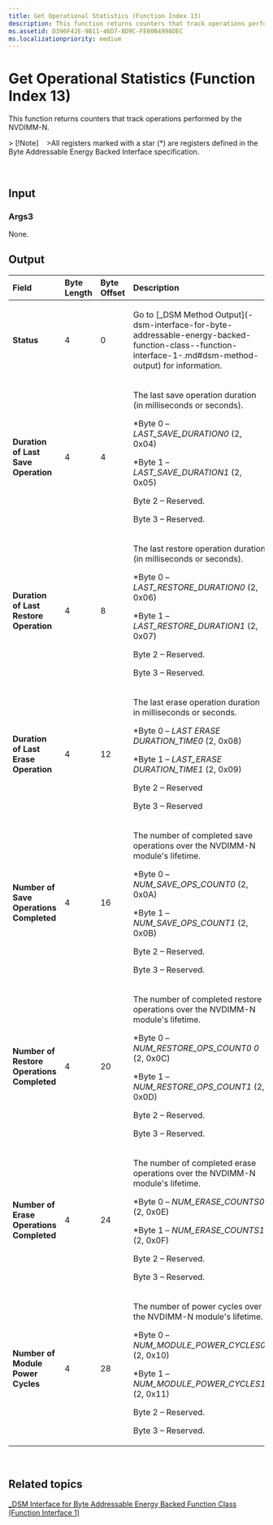 ```yaml
---
title: Get Operational Statistics (Function Index 13)
description: This function returns counters that track operations performed by the NVDIMM-N.
ms.assetid: D396F42E-9B11-46D7-8D9C-FE00B4998DEC
ms.localizationpriority: medium
---
```


# Get Operational Statistics (Function Index 13)


This function returns counters that track operations performed by the NVDIMM-N.

&gt; \[!Note\]   
&gt;All registers marked with a star (\*) are registers defined in the Byte Addressable Energy Backed Interface specification.

 

## <span id="Input"></span><span id="input"></span><span id="INPUT"></span>Input


### <span id="Args3"></span><span id="args3"></span><span id="ARGS3"></span>Args3

None.

## <span id="Output"></span><span id="output"></span><span id="OUTPUT"></span>Output


<table>
<colgroup>
<col width="25%" />
<col width="25%" />
<col width="25%" />
<col width="25%" />
</colgroup>
<thead>
<tr class="header">
<th align="left">Field</th>
<th align="left">Byte Length</th>
<th align="left">Byte Offset</th>
<th align="left">Description</th>
</tr>
</thead>
<tbody>
<tr class="odd">
<td align="left"><strong>Status</strong></td>
<td align="left">4</td>
<td align="left">0</td>
<td align="left"><p>Go to [_DSM Method Output](-dsm-interface-for-byte-addressable-energy-backed-function-class--function-interface-1-.md#dsm-method-output) for information.</p></td>
</tr>
<tr class="even">
<td align="left"><strong>Duration of Last Save Operation</strong></td>
<td align="left">4</td>
<td align="left">4</td>
<td align="left"><p>The last save operation duration (in milliseconds or seconds).</p>
<p>*Byte 0 – <em>LAST_SAVE_DURATION0</em> (2, 0x04)</p>
<p>*Byte 1 – <em>LAST_SAVE_DURATION1</em> (2, 0x05)</p>
<p>Byte 2 – Reserved.</p>
<p>Byte 3 – Reserved.</p></td>
</tr>
<tr class="odd">
<td align="left"><strong>Duration of Last Restore Operation</strong></td>
<td align="left">4</td>
<td align="left">8</td>
<td align="left"><p>The last restore operation duration (in milliseconds or seconds).</p>
<p>*Byte 0 – <em>LAST_RESTORE_DURATION0</em> (2, 0x06)</p>
<p>*Byte 1 – <em>LAST_RESTORE_DURATION1</em> (2, 0x07)</p>
<p>Byte 2 – Reserved.</p>
<p>Byte 3 – Reserved.</p></td>
</tr>
<tr class="even">
<td align="left"><strong>Duration of Last Erase Operation</strong></td>
<td align="left">4</td>
<td align="left">12</td>
<td align="left"><p>The last erase operation duration in milliseconds or seconds.</p>
<p>*Byte 0 – <em>LAST ERASE DURATION_TIME0</em> (2, 0x08)</p>
<p>*Byte 1 – <em>LAST_ERASE DURATION_TIME1</em> (2, 0x09)</p>
<p>Byte 2 – Reserved</p>
<p>Byte 3 – Reserved</p></td>
</tr>
<tr class="odd">
<td align="left"><strong>Number of Save Operations Completed</strong></td>
<td align="left">4</td>
<td align="left">16</td>
<td align="left"><p>The number of completed save operations over the NVDIMM-N module's lifetime.</p>
<p>*Byte 0 – <em>NUM_SAVE_OPS_COUNT0</em> (2, 0x0A)</p>
<p>*Byte 1 – <em>NUM_SAVE_OPS_COUNT1</em> (2, 0x0B)</p>
<p>Byte 2 – Reserved.</p>
<p>Byte 3 – Reserved.</p></td>
</tr>
<tr class="even">
<td align="left"><strong>Number of Restore Operations Completed</strong></td>
<td align="left">4</td>
<td align="left">20</td>
<td align="left"><p>The number of completed restore operations over the NVDIMM-N module's lifetime.</p>
<p>*Byte 0 – <em>NUM_RESTORE_OPS_COUNT0 0</em> (2, 0x0C)</p>
<p>*Byte 1 – <em>NUM_RESTORE_OPS_COUNT1</em> (2, 0x0D)</p>
<p>Byte 2 – Reserved.</p>
<p>Byte 3 – Reserved.</p></td>
</tr>
<tr class="odd">
<td align="left"><strong>Number of Erase Operations Completed</strong></td>
<td align="left">4</td>
<td align="left">24</td>
<td align="left"><p>The number of completed erase operations over the NVDIMM-N module's lifetime.</p>
<p>*Byte 0 – <em>NUM_ERASE_COUNTS0</em> (2, 0x0E)</p>
<p>*Byte 1 – <em>NUM_ERASE_COUNTS1</em> (2, 0x0F)</p>
<p>Byte 2 – Reserved.</p>
<p>Byte 3 – Reserved.</p></td>
</tr>
<tr class="even">
<td align="left"><strong>Number of Module Power Cycles</strong></td>
<td align="left">4</td>
<td align="left">28</td>
<td align="left"><p>The number of power cycles over the NVDIMM-N module's lifetime.</p>
<p>*Byte 0 – <em>NUM_MODULE_POWER_CYCLES0</em> (2, 0x10)</p>
<p>*Byte 1 – <em>NUM_MODULE_POWER_CYCLES1</em> (2, 0x11)</p>
<p>Byte 2 – Reserved.</p>
<p>Byte 3 – Reserved.</p></td>
</tr>
</tbody>
</table>

 

## <span id="related_topics"></span>Related topics


[\_DSM Interface for Byte Addressable Energy Backed Function Class (Function Interface 1)](-dsm-interface-for-byte-addressable-energy-backed-function-class--function-interface-1-.md)

 

 






